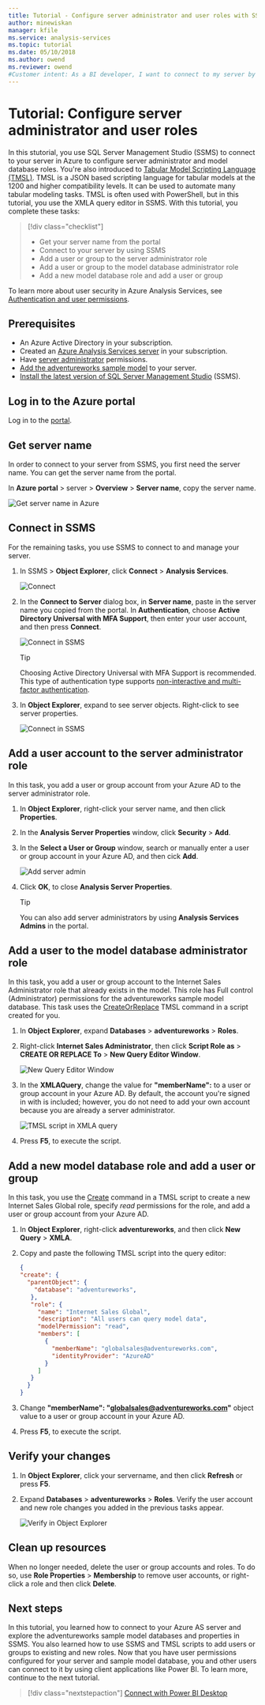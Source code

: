 ```yaml
---
title: Tutorial - Configure server administrator and user roles with SSMS tutorial lesson | Microsoft Docs
author: minewiskan
manager: kfile
ms.service: analysis-services
ms.topic: tutorial
ms.date: 05/10/2018
ms.author: owend
ms.reviewer: owend
#Customer intent: As a BI developer, I want to connect to my server by using SQL Server Management Studio to configure server administrator and model database user roles.
---
```


# Tutorial: Configure server administrator and user roles

 In this stutorial, you use SQL Server Management Studio (SSMS) to connect to your server in Azure to configure server administrator and model database roles. You're also introduced  to [Tabular Model Scripting Language (TMSL)](https://docs.microsoft.com/sql/analysis-services/tabular-model-programming-compatibility-level-1200/tabular-model-programming-for-compatibility-level-1200). TMSL is a JSON based scripting language for tabular models at the 1200 and higher compatibility levels. It can be used to automate many tabular modeling tasks. TMSL is often used with PowerShell, but in this tutorial, you use the XMLA query editor in SSMS. With this tutorial, you complete these tasks: 
  
> [!div class="checklist"]
> * Get your server name from the portal
> * Connect to your server by using SSMS
> * Add a user or group to the server administrator role 
> * Add a user or group to the model database administrator role
> * Add a new model database role and add a user or group

To learn more about user security in Azure Analysis Services, see [Authentication and user permissions](../analysis-services-manage-users.md). 

## Prerequisites

- An Azure Active Directory in your subscription.
- Created an [Azure Analysis Services server](../analysis-services-create-server.md) in your subscription.
- Have [server administrator](../analysis-services-server-admins.md) permissions.
- [Add the adventureworks sample model](../analysis-services-create-sample-model.md) to your server.
- [Install the latest version of SQL Server Management Studio](https://docs.microsoft.com/sql/ssms/download-sql-server-management-studio-ssms) (SSMS).

## Log in to the Azure portal

Log in to the [portal](https://portal.azure.com/).

## Get server name
In order to connect to your server from SSMS, you first need the server name. You can get the server name from the portal.

In **Azure portal** > server > **Overview** > **Server name**, copy the server name.
   
   ![Get server name in Azure](./media/analysis-services-tutorial-roles/aas-copy-server-name.png)

## Connect in SSMS

For the remaining tasks, you use SSMS to connect to and manage your server.

1. In SSMS > **Object Explorer**, click **Connect** > **Analysis Services**.

    ![Connect](./media/analysis-services-tutorial-roles/aas-ssms-connect.png)

2. In the **Connect to Server** dialog box, in **Server name**, paste in the server name you copied from the portal. In **Authentication**, choose **Active Directory Universal with MFA Support**, then enter your user account, and then press **Connect**.
   
    ![Connect in SSMS](./media/analysis-services-tutorial-roles/aas-connect-ssms-auth.png)

    > [!TIP]
    > Choosing Active Directory Universal with MFA Support is recommended. This type of authentication type supports [non-interactive and multi-factor authentication](../../sql-database/sql-database-ssms-mfa-authentication.md). 

3. In **Object Explorer**, expand to see server objects. Right-click to see server properties.
   
    ![Connect in SSMS](./media/analysis-services-tutorial-roles/aas-connect-ssms-objexp.png)

## Add a user account to the server administrator role

In this task, you add a user or group account from your Azure AD to the server administrator role.

1. In **Object Explorer**, right-click your server name, and then click **Properties**. 
2. In the **Analysis Server Properties** window, click **Security** > **Add**.
3. In the **Select a User or Group** window, search or manually enter a user or group account in your Azure AD, and then cick **Add**. 
   
     ![Add server admin](./media/analysis-services-tutorial-roles/aas-add-server-admin.png)

4. Click **OK**, to close **Analysis Server Properties**.

    > [!TIP]
    > You can also add server administrators by using **Analysis Services Admins** in the portal. 

## Add a user to the model database administrator role

In this task, you add a user or group account to the Internet Sales Administrator role that already exists in the model. This role has Full control (Administrator) permissions for the adventureworks sample model database. This task uses the [CreateOrReplace](https://docs.microsoft.com/sql/analysis-services/tabular-models-scripting-language-commands/createorreplace-command-tmsl) TMSL command in a script created for you.

1. In **Object Explorer**, expand **Databases** > **adventureworks** > **Roles**. 
2. Right-click **Internet Sales Administrator**, then click **Script Role as** > **CREATE OR REPLACE To** > **New Query Editor Window**.

    ![New Query Editor Window](./media/analysis-services-tutorial-roles/aas-add-db-admin.png)

3. In the **XMLAQuery**, change the value for **"memberName":** to a user or group account in your Azure AD. By default, the account you're signed in with is included; however, you do not need to add your own account because you are already a server administrator.

    ![TMSL script in XMLA query](./media/analysis-services-tutorial-roles/aas-add-db-admin-script.png)

4. Press **F5**, to execute the script.


## Add a new model database role and add a user or group

In this task, you use the [Create](https://docs.microsoft.com/sql/analysis-services/tabular-models-scripting-language-commands/create-command-tmsl?view=sql-analysis-services-2017) command in a TMSL script to create a new Internet Sales Global role, specify *read* permissions for the role, and add a user or group account from your Azure AD.

1. In **Object Explorer**, right-click **adventureworks**, and then click **New Query** > **XMLA**. 
2. Copy and paste the following TMSL script into the query editor:

    ```JSON
    {
    "create": {
      "parentObject": {
        "database": "adventureworks",
       },
       "role": {
         "name": "Internet Sales Global",
         "description": "All users can query model data",
         "modelPermission": "read",
         "members": [
           {
             "memberName": "globalsales@adventureworks.com",
             "identityProvider": "AzureAD"
           }
         ]
       }
      }
    }
    ```

3. Change **"memberName": \"globalsales@adventureworks.com\"** object value to a user or group account in your Azure AD.
4. Press **F5**, to execute the script.

## Verify your changes

1. In **Object Explorer**, click your servername, and then click **Refresh** or press **F5**.
2. Expand **Databases** > **adventureworks** > **Roles**. Verify the user account and new role changes you added in the previous tasks appear.   

    ![Verify in Object Explorer](./media/analysis-services-tutorial-roles/aas-connect-ssms-verify.png)

## Clean up resources

When no longer needed, delete the user or group accounts and roles. To do so, use **Role Properties** > **Membership** to remove user accounts, or right-click a role and then click **Delete**.


## Next steps
In this tutorial, you learned how to connect to your Azure AS server and explore the adventureworks sample model databases and properties in SSMS. You also learned how to use SSMS and TMSL scripts to add users or groups to existing and new roles. Now that you have user permissions configured for your server and sample model database, you and other users can connect to it by using client applications like Power BI. To learn more, continue to the next tutorial. 

> [!div class="nextstepaction"]
> [Connect with Power BI Desktop](analysis-services-tutorial-pbid.md)

